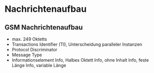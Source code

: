 # Nachrichtenaufbau

## GSM Nachrichtenaufbau

- max. 249 Oktetts
- Transactions Identifier (TI), Unterscheidung paralleler Instanzen
- Protocol Discriminator
- Message Type
- Informationselement
    Info, Halbes Oktett
    Info, ohne Inhalt
    Info, feste Länge
    Info, variable Länge